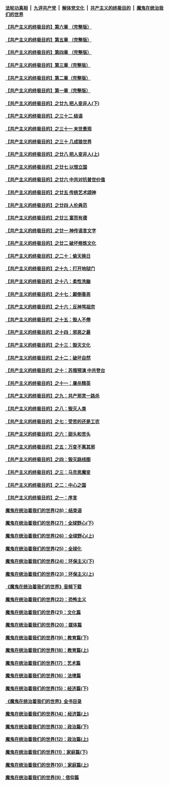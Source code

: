 

####  [法轮功真相](../../../../basic/blob/master/README.md?t=07080631) &nbsp;|&nbsp; [九评共产党](../../../../9ping.md/blob/master/README.md?t=07080631) &nbsp;|&nbsp; [解体党文化](../../../../jtdwh.md/blob/master/README.md?t=07080631)  &nbsp;|&nbsp; [共产主义的终极目的](../../../../gczydzjmd.md/blob/master/README.md?t=07080631) &nbsp;|&nbsp; [魔鬼在统治我们的世界](../../../../mgztzwmdsj.md/blob/master/README.md?t=07080631) 

#### [【共产主义的终极目的】第六章 （完整版）](../pages/nsc422/n11428913.md?t=07080631) 

#### [【共产主义的终极目的】第五章 （完整版）](../pages/nsc422/n11428912.md?t=07080631) 

#### [【共产主义的终极目的】第四章 （完整版）](../pages/nsc422/n11428907.md?t=07080631) 

#### [【共产主义的终极目的】第三章（完整版）](../pages/nsc422/n11428848.md?t=07080631) 

#### [【共产主义的终极目的】第二章（完整版）](../pages/nsc422/n11428831.md?t=07080631) 

#### [【共产主义的终极目的】第一章（完整版）](../pages/nsc422/n11417651.md?t=07080631) 

#### [【共产主义的终极目的】之廿九 把人变非人(下)](../pages/nsc422/n11344140.md?t=07080631) 

#### [【共产主义的终极目的】之三十二 结语](../pages/nsc422/n11360535.md?t=07080631) 

#### [【共产主义的终极目的】之三十一 末世景观](../pages/nsc422/n11351129.md?t=07080631) 

#### [【共产主义的终极目的】之三十 几成狼世界](../pages/nsc422/n11348280.md?t=07080631) 

#### [【共产主义的终极目的】之廿八 把人变非人(上)](../pages/nsc422/n11340492.md?t=07080631) 

#### [【共产主义的终极目的】之廿七 以恨立国](../pages/nsc422/n11336944.md?t=07080631) 

#### [【共产主义的终极目的】之廿六 中共对抗普世价值](../pages/nsc422/n11324785.md?t=07080631) 

#### [【共产主义的终极目的】之廿五 传统艺术颂神](../pages/nsc422/n11296396.md?t=07080631) 

#### [【共产主义的终极目的】之廿四 人伦典范](../pages/nsc422/n11296397.md?t=07080631) 

#### [【共产主义的终极目的】之廿三 富而有德](../pages/nsc422/n11283598.md?t=07080631) 

#### [【共产主义的终极目的】之廿一 神传语言文字](../pages/nsc422/n11263265.md?t=07080631) 

#### [【共产主义的终极目的】之廿二 破坏修炼文化](../pages/nsc422/n11245728.md?t=07080631) 

#### [【共产主义的终极目的】之二十：偷天换日](../pages/nsc422/n11238846.md?t=07080631) 

#### [【共产主义的终极目的】之十九：打开地狱门](../pages/nsc422/n11206376.md?t=07080631) 

#### [【共产主义的终极目的】之十八：柔性洗脑](../pages/nsc422/n11199994.md?t=07080631) 

#### [【共产主义的终极目的】之十七：颠倒善恶](../pages/nsc422/n11179782.md?t=07080631) 

#### [【共产主义的终极目的】之十六：反神骂祖宗](../pages/nsc422/n11166798.md?t=07080631) 

#### [【共产主义的终极目的】之十五：毁人不倦](../pages/nsc422/n11166792.md?t=07080631) 

#### [【共产主义的终极目的】之十四：邪恶之最](../pages/nsc422/n11150249.md?t=07080631) 

#### [【共产主义的终极目的】之十三：毁灭文化](../pages/nsc422/n11135227.md?t=07080631) 

#### [【共产主义的终极目的】之十二：破坏自然](../pages/nsc422/n11135214.md?t=07080631) 

#### [【共产主义的终极目的】之十：苏俄预演 中共登台](../pages/nsc422/n11118424.md?t=07080631) 

#### [【共产主义的终极目的】之十一：屠杀精英](../pages/nsc422/n11118442.md?t=07080631) 

#### [【共产主义的终极目的】之九：共产邪灵一路杀](../pages/nsc422/n11114139.md?t=07080631) 

#### [【共产主义的终极目的】之八：毁灭人类](../pages/nsc422/n11108503.md?t=07080631) 

#### [【共产主义的终极目的】之七：受苦的还是工农](../pages/nsc422/n11101809.md?t=07080631) 

#### [【共产主义的终极目的】之六：甜头和苦头](../pages/nsc422/n11096971.md?t=07080631) 

#### [【共产主义的终极目的】之五：万变不离其邪](../pages/nsc422/n11091285.md?t=07080631) 

#### [【共产主义的终极目的】之四：毁灭路线图](../pages/nsc422/n11086284.md?t=07080631) 

#### [【共产主义的终极目的】之三：马克思魔变](../pages/nsc422/n11061941.md?t=07080631) 

#### [【共产主义的终极目的】之二：中心之国](../pages/nsc422/n11047728.md?t=07080631) 

#### [【共产主义的终极目的】之一：序言](../pages/nsc422/n11086077.md?t=07080631) 

#### [魔鬼在统治着我们的世界(28)：结束语](../pages/nsc422/n10936246.md?t=07080631) 

#### [魔鬼在统治着我们的世界(27)：全球野心(下)](../pages/nsc422/n10928319.md?t=07080631) 

#### [魔鬼在统治着我们的世界(26)：全球野心(上)](../pages/nsc422/n10900318.md?t=07080631) 

#### [魔鬼在统治着我们的世界(25)：全球化](../pages/nsc422/n10788205.md?t=07080631) 

#### [魔鬼在统治着我们的世界(24)：环保主义(下)](../pages/nsc422/n10695307.md?t=07080631) 

#### [魔鬼在统治着我们的世界(23)：环保主义(上)](../pages/nsc422/n10688613.md?t=07080631) 

#### [《魔鬼在统治着我们的世界》音频下载](../pages/nsc422/n10635553.md?t=07080631) 

#### [魔鬼在统治着我们的世界(22)：恐怖主义](../pages/nsc422/n10614727.md?t=07080631) 

#### [魔鬼在统治着我们的世界(21)：文化篇](../pages/nsc422/n10597706.md?t=07080631) 

#### [魔鬼在统治着我们的世界(20)：媒体篇](../pages/nsc422/n10586579.md?t=07080631) 

#### [魔鬼在统治着我们的世界(19)：教育篇(下)](../pages/nsc422/n10564808.md?t=07080631) 

#### [魔鬼在统治着我们的世界(18)：教育篇(上)](../pages/nsc422/n10526970.md?t=07080631) 

#### [魔鬼在统治着我们的世界(17)：艺术篇](../pages/nsc422/n10499093.md?t=07080631) 

#### [魔鬼在统治着我们的世界(16)：法律篇](../pages/nsc422/n10485969.md?t=07080631) 

#### [魔鬼在统治着我们的世界(15)：经济篇(下)](../pages/nsc422/n10469975.md?t=07080631) 

#### [《魔鬼在统治着我们的世界》全书目录](../pages/nsc422/n10464261.md?t=07080631) 

#### [魔鬼在统治着我们的世界(14)：经济篇(上)](../pages/nsc422/n10457370.md?t=07080631) 

#### [魔鬼在统治着我们的世界(13)：政治篇(下)](../pages/nsc422/n10448270.md?t=07080631) 

#### [魔鬼在统治着我们的世界(12)：政治篇(上)](../pages/nsc422/n10444576.md?t=07080631) 

#### [魔鬼在统治着我们的世界(11)：家庭篇(下)](../pages/nsc422/n10440961.md?t=07080631) 

#### [魔鬼在统治着我们的世界(10)：家庭篇(上)](../pages/nsc422/n10435448.md?t=07080631) 

#### [魔鬼在统治着我们的世界(9)：信仰篇](../pages/nsc422/n10432159.md?t=07080631) 

